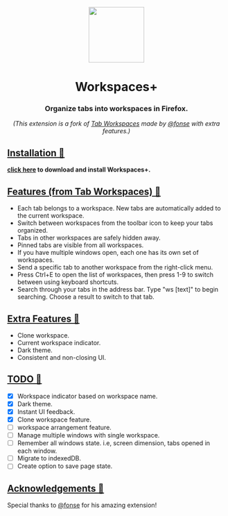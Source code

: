 <p align="center">
    <img width="128" src="https://raw.githubusercontent.com/jahangir1x/workspaces-plus/master/icons/container-site.svg" />
</p>

<h1 align="center">Workspaces+</h1>
<h3 align="center">Organize tabs into workspaces in Firefox.</h3>

<p align="center"><i>(This extension is a fork of <a href="https://addons.mozilla.org/en-US/firefox/addon/tab-workspaces/">Tab Workspaces</a> made by <a href="https://github.com/fonse">@fonse</a> with extra features.)</i></p>

<a href="#Features"><h2>Installation 🔗</h2></a>
<b><a href="https://addons.mozilla.org/en-US/firefox/addon/workspacesplus/">click here</a> to download and install Workspaces+.</b>

<a href="#Features"><h2>Features (from Tab Workspaces) 🔗</h2></a>
 - Each tab belongs to a workspace. New tabs are automatically added to the current workspace.
 - Switch between workspaces from the toolbar icon to keep your tabs organized.
 - Tabs in other workspaces are safely hidden away.
 - Pinned tabs are visible from all workspaces.
 - If you have multiple windows open, each one has its own set of workspaces.
 - Send a specific tab to another workspace from the right-click menu.
 - Press Ctrl+E to open the list of workspaces, then press 1-9 to switch between using keyboard shortcuts.
 - Search through your tabs in the address bar. Type "ws [text]" to begin searching. Choose a result to switch to that tab.

<a href="#Features"><h2>Extra Features 🔗</h2></a>
 - Clone workspace.
 - Current workspace indicator.
 - Dark theme.
 - Consistent and non-closing UI.

<a href="#TODO"><h2>TODO 🔗</h2></a>
- [x] Workspace indicator based on workspace name.
- [x] Dark theme.
- [x] Instant UI feedback.
- [x] Clone workspace feature.
- [ ] workspace arrangement feature.
- [ ] Manage multiple windows with single workspace.
- [ ] Remember all windows state. i.e, screen dimension, tabs opened in each window.
- [ ] Migrate to indexedDB.
- [ ] Create option to save page state.

<a href="#Features"><h2>Acknowledgements 🔗</h2></a>
Special thanks to [@fonse](https://github.com/fonse) for his amazing extension!
